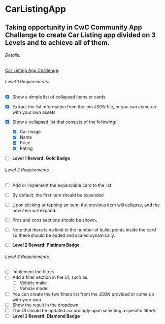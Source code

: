 # CarListingApp

## Taking opportunity in CwC Community App Challenge to create Car Listing app divided on 3 Levels and to achieve all of them.

###### Details:
[Car Listing App Challenge](https://codecrew.codewithchris.com/t/car-listing-app-challenge/19866).

###### Level 1 Requirements:

- [x] Show a simple list of collapsed items or cards
- [x] Extract the list information from the join JSON file, or you can come up with your own assets
- [x] Show a collapsed list that consists of the following:
  - [x] Car Image
  - [x] Name
  - [x] Price
  - [x] Rating
- [ ] **Level 1 Reward: Gold Badge**


###### Level 2 Requirements

- [ ] Add or implement the expandable card to the list
- [ ] By default, the first item should be expanded
- [ ] Upon clicking or tapping an item, the previous item will collapse, and the new item will expand.
- [ ] Pros and cons sections should be shown.
- [ ] Note that there is no limit to the number of bullet points inside the card so these should be added and scaled dynamically.
- [ ] **Level 2 Reward: Platinum Badge**


###### Level 3 Requirements

- [ ] Implement the filters
- [ ] Add a filter section in the UI, such as:
  - [ ] Vehicle make
  - [ ] Vehicle model
- [ ] You can create the two filters list from the JSON provided or come up with your own
- [ ] Show the result in the dropdown
- [ ] The UI should be updated accordingly upon selecting a specific filter/s
- [ ] **Level 3 Reward: Diamond Badge**
